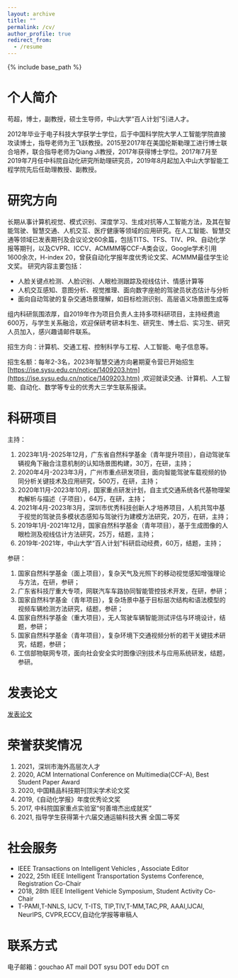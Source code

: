 ```yaml
---
layout: archive
title: ""
permalink: /cv/
author_profile: true
redirect_from:
  - /resume
---
```


{% include base_path %}

个人简介
======
苟超，博士，副教授，硕士生导师，中山大学“百人计划”引进人才。

2012年毕业于电子科技大学获学士学位，后于中国科学院大学人工智能学院直接攻读博士，指导老师为王飞跃教授。2015至2017年在美国伦斯勒理工进行博士联合培养，联合指导老师为Qiang Ji教授，2017年获得博士学位。2017年7月至2019年7月任中科院自动化研究所助理研究员，2019年8月起加入中山大学智能工程学院先后任助理教授、副教授。

研究方向
======
长期从事计算机视觉、模式识别、深度学习、生成对抗等人工智能方法，及其在智能驾驶、智慧交通、人机交互、医疗健康等领域的应用研究。在人工智能、智慧交通等领域已发表期刊及会议论文60余篇，包括TITS、TFS、TIV、PR、自动化学报等期刊，以及CVPR、ICCV、ACMMM等CCF-A类会议，Google学术引用1600余次，H-index 20，曾获自动化学报年度优秀论文奖、ACMMM最佳学生论文奖。
研究内容主要包括：

* 人脸关键点检测、人脸识别、人眼检测跟踪及视线估计、情感计算等
* 人机交互感知、意图分析、视觉推理、面向数字座舱的驾驶员状态估计与分析
* 面向自动驾驶的复杂交通场景理解，如目标检测识别、高层语义场景图生成等

组内科研氛围浓厚，自2019年作为项目负责人主持多项科研项目，主持经费逾600万，与学生关系融洽，欢迎保研考研本科生、研究生、博士后、实习生、研究人员加入，感兴趣请邮件联系。

招生方向：计算机、交通工程、控制科学与工程、人工智能、电子信息等。

招生名额：每年2-3名，2023年智慧交通方向暑期夏令营已开始招生[https://ise.sysu.edu.cn/notice/1409203.htm](https://ise.sysu.edu.cn/notice/1409203.htm)  ,欢迎就读交通、计算机、人工智能、自动化、数学等专业的优秀大三学生联系报读。

科研项目
======
主持：
1.	2023年1月-2025年12月，广东省自然科学基金（青年提升项目），自动驾驶车辆视角下融合注意机制的认知场景图构建，30万，在研，主持；
2.	2020年4月-2023年3月，广州市重点研发项目，面向智能驾驶车载视频的协同分析关键技术及应用研究，500万，在研，主持；
3.	2020年11月-2023年10月，国家重点研发计划，自主式交通系统各代基物理架构解析与描述（子项目），64万，在研，主持；
4.	2021年4月-2023年3月，深圳市优秀科技创新人才培养项目，人机共驾中基于视觉的驾驶员多模状态感知与驾驶行为建模方法研究，20万，在研，主持；
5.	2019年1月-2021年12月，国家自然科学基金（青年项目），基于生成图像的人眼检测及视线估计方法研究，25万，结题，主持；
6.  2019年-2021年，中山大学“百人计划”科研启动经费，60万，结题，主持；

参研：
1.	国家自然科学基金（面上项目），复杂天气及光照下的移动视觉感知增强理论与方法，在研，参研；
2.  广东省科技厅重大专项，网联汽车车路协同智能管控技术开发，在研，参研；
3.	国家自然科学基金（青年项目），复杂场景中基于目标层次结构和语法模型的视频车辆检测方法研究，结题，参研；
4.	国家自然科学基金（重大项目），无人驾驶车辆智能测试评估与环境设计，结题，参研；
5.	国家自然科学基金（青年项目），复杂环境下交通视频分析的若干关键技术研究，结题，参研；
6.	工信部物联网专项，面向社会安全实时图像识别技术与应用系统研发，结题，参研。 


发表论文
======
[发表论文](https://chaogou.github.io/publications/)   
  
荣誉获奖情况
======
1.	2021，深圳市海外高层次人才
2.  2020, ACM International Conference on Multimedia(CCF-A), Best Student Paper Award
3.	2020, 中国精品科技期刊顶尖学术论文奖
4.	2019,《自动化学报》年度优秀论文奖
5.	2017, 中科院国家重点实验室“何善堉杰出成就奖” 
6.	2021, 指导学生获得第十六届交通运输科技大赛 全国二等奖

社会服务
======
* IEEE Transactions on Intelligent Vehicles , Associate Editor
* 2022, 25th IEEE Intelligent Transportation Systems Conference, Registration Co-Chair
* 2018, 28th  IEEE Intelligent Vehicle Symposium, Student Activity Co-Chair
* T-PAMI,T-NNLS, IJCV, T-ITS, TIP,TIV,T-MM,TAC,PR, AAAI,IJCAI, NeurlPS, CVPR,ECCV,自动化学报等审稿人

联系方式
======
电子邮箱：gouchao AT mail DOT sysu DOT edu DOT cn


